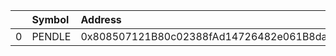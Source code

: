 |    | Symbol   | Address                                    |   Amount | Cowswap ID                                                                                                             |
|---:|:---------|:-------------------------------------------|---------:|:-----------------------------------------------------------------------------------------------------------------------|
|  0 | PENDLE   | 0x808507121B80c02388fAd14726482e061B8da827 |  9733.23 | ['0x8d42a4a480e116f246056bf4743e30ee0963b16e16914c37cba337d43181dd067c68c42de679ffb0f16216154c996c354cf1161b65175f15'] |